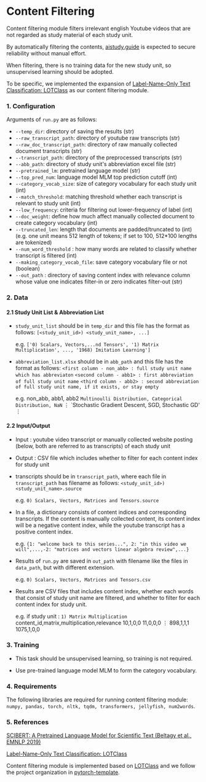 # Content Filtering

Content filtering module filters irrelevant english Youtube videos that are not regarded as study material of each study unit.

By automatically filtering the contents, [aistudy.guide](aistudy.guide) is expected to secure reliability without manual effort. 

When filtering, there is no training data for the new study unit, so unsupervised learning should be adopted.

To be specific, we implemented the expansion of [Label-Name-Only Text Classification: LOTClass](https://aclanthology.org/2020.emnlp-main.724.pdf) as our content filtering module.

### 1. Configuration

Arguments of `run.py` are as follows:

- `--temp_dir`: directory of saving the results (str)
- `--raw_transcript_path`: directory of youtube raw transcripts (str)
- `--raw_doc_transcript_path`: directory of raw manually collected document transcripts (str)
- `--transcript_path`: directory of the preprocessed transcripts (str)
- `--abb_path`: directory of study unit's abbreviation excel file (str)
- `--pretrained_lm`: pretrained language model (str)
- `--top_pred_num`: language model MLM top prediction cutoff (int)
- `--category_vocab_size`: size of category vocabulary for each study unit (int)
- `--match_threshold`: matching threshold whether each transcript is relevant to study unit (int)
- `--low_frequency`: criteria for filtering out lower-frequency of label (int)
- `--doc_weight`: define how much affect manually collected document to create category vocabulary (int)
- `--truncated_len`: length that documents are padded/truncated to (int) (e.g. one unit means 512 length of tokens; if set to 100, 512*100 lengths are tokenized)
- `--num_word_threshold` : how many words are related to classify whether transcript is filtered (int)
- `--making_category_vocab_file`: save category vocabulary file or not (boolean)
- `--out_path` : directory of saving content index with relevance column whose value one indicates filter-in or zero indicates filter-out (str)

### 2. Data

#### 2.1 Study Unit List & Abbreviation List

- `study_unit_list` should be in `temp_dir` and this file has the format as follows:
`[<study_unit_id>) <study_unit_name>, ...]`

    e.g. `['0) Scalars, Vectors,...nd Tensors', '1) Matrix Multiplication', ..., '1968) Imitation Learning']`

- `abbreviation_list.xlsx` should be in `abb_path` and this file has the format as follows:
`<first column - non_abb> : full study unit name which has abbreviaton`
`<second column - abb1> : first abbreviation of full study unit name`
`<third column - abb2> : second abbreviation of full study unit name, if it exists, or stay empty`

    e.g. non_abb, abb1, abb2 
        `Multinoulli Distribution, Categorical Distribution, NaN`
        ⋮
        `Stochastic Gradient Descent, SGD, Stochastic GD'
        ⋮

#### 2.2 Input/Output

- Input : youtube video transcript or manually collected website posting (below, both are referred to as transcripts) of each study unit

- Output : CSV file which includes whether to filter for each content index for study unit

- transcripts should be in `transcript_path`, where each file in `transcript_path` has filename as follows:
`<study_unit_id>) <study_unit_name>.source`
    
    e.g. `0) Scalars, Vectors, Matrices and Tensors.source`

- In a file, a dictionary consists of content indices and corresponding transcripts. If the content is manually collected content, its content index will be a negative content index, while the youtube transcript has a positive content index.
    
    e.g. `{1: "welcome back to this series...", 2: "in this video we will",...,-2: "matrices and vectors linear algebra review",...}`

- Results of `run.py` are saved in `out_path` with filename like the files in `data_path`, but with different extension.
    
    e.g. `0) Scalars, Vectors, Matrices and Tensors.csv`

- Results are CSV files that includes content index, whether each words that consist of study unit name are filtered, and whether to filter for each content index for study unit.
    
    e.g. if study unit : `1) Matrix Multiplication`
        content_id,matrix,multiplication,relevance
        10,1,0,0
        11,0,0,0
        ⋮
        898,1,1,1
        1075,1,0,0

### 3. Training

- This task should be unsupervised learning, so training is not required.

- Use pre-trained language model MLM to form the category vocabulary.

### 4. Requirements

The following libraries are required for running content filtering module: `numpy, pandas, torch, nltk, tqdm, transformers, jellyfish, num2words`.

### 5. References

[SCIBERT: A Pretrained Language Model for Scientific Text (Beltagy et al., EMNLP 2019)](https://aclanthology.org/D19-1371.pdf)

[Label-Name-Only Text Classification: LOTClass](https://aclanthology.org/2020.emnlp-main.724.pdf)

Content filtering module is implemented based on [LOTClass](https://github.com/yumeng5/LOTClass) and we follow the project organization in [pytorch-template](https://github.com/victoresque/pytorch-template).